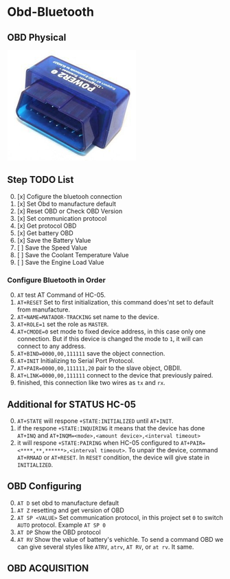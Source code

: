 # Obd-Bluetooth
## OBD Physical
![examples](/images/obd2_samping.jpg) 
## Step TODO List
0. [x] Cofigure the bluetooh connection
0. [x] Set Obd to manufacture default
0. [x] Reset OBD or Check OBD Version
0. [x] Set communication protocol
0. [x] Get protocol OBD
0. [x] Get battery OBD
0. [x] Save the Battery Value
0. [ ] Save the Speed Value
0. [ ] Save the Coolant Temperature Value
0. [ ] Save the Engine Load Value
### Configure Bluetooth in Order
0. ``AT`` test AT Command of HC-05.
0. ``AT+RESET`` Set to first initialization, this command does'nt set to default from manufacture.
0. ``AT+NAME=MATADOR-TRACKING`` set name to the device.
0. ``AT+ROLE=1`` set the role as ``MASTER``.
0. ``AT+CMODE=0`` set mode to fixed device address, in this case only one connection. But if this device is changed the mode to ``1``, it will can connect to any address.
0. ``AT+BIND=0000,00,111111`` save the object connection.
0. ``AT+INIT`` Initializing to Serial Port Protocol.
0. ``AT+PAIR=0000,00,111111,20`` pair to the slave object, OBDII.
0. ``AT+LINK=0000,00,111111`` connect to the device that previously paired.
0. finished, this connection like two wires as ``tx`` and ``rx``.
## Additional for STATUS HC-05
0. ``AT+STATE`` will respone ``+STATE:INITIALIZED`` until ``AT+INIT``.
0. if the respone ``+STATE:INQUIRING`` it means that the device has done ``AT+INQ`` and ``AT+INQM=<mode>,<amount device>,<interval timeout>``
0. it will respone ``+STATE:PAIRING`` when HC-05 configured to ``AT+PAIR=<****,**,******>,<interval timeout>``. To unpair the device, command ``AT+RMAAD`` or ``AT+RESET``. In ``RESET`` condition, the device will give state in ``INITIALIZED``.
## OBD Configuring
0. ``AT D`` set obd to manufacture default
0. ``AT Z`` resetting and get version of OBD
0. ``AT SP <VALUE>`` Set communication protocol, in this project set ``0`` to switch ``AUTO`` protocol. Example ``AT SP 0``
0. ``AT DP`` Show the OBD protocol
0. ``AT RV`` Show the value of battery's vehichle.
To send a command OBD we can give several styles like ``ATRV``, ``atrv``, ``AT RV``, or ``at rv``. It same.
## OBD ACQUISITION

